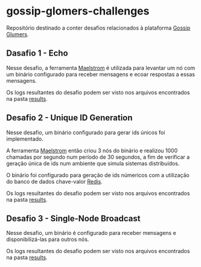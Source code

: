 # gossip-glomers-challenges

Repositório destinado a conter desafios relacionados à plataforma [Gossip Glumers](https://fly.io/dist-sys/).

## Dasafio 1 - Echo

Nesse desafio, a ferramenta [Maelstrom](https://github.com/jepsen-io/maelstrom/tree/v0.2.3) é utilizada para levantar um nó com um binário configurado para receber mensagens e ecoar respostas a essas mensagens.

Os logs resultantes do desafio podem ser visto nos arquivos encontrados na pasta [results]([url](https://github.com/SousaGLucas/gossip-glomers-challenges/tree/main/echo/files)).

## Desafio 2 - Unique ID Generation

Nesse desafio, um binário configurado para gerar ids únicos foi implementado.

A ferramenta [Maelstrom](https://github.com/jepsen-io/maelstrom/tree/v0.2.3) então criou 3 nós do binário e realizou 1000 chamadas por segundo num período de 30 segundos, a fim de verificar a geração única de ids num ambiente que simula sistemas distribuídos.

O binário foi configurado para geração de ids númericos com a utilização do banco de dados chave-valor [Redis](https://redis.io/).

Os logs resultantes do desafio podem ser visto nos arquivos encontrados na pasta [results]([url](https://github.com/SousaGLucas/gossip-glomers-challenges/tree/main/unique-id-generation/results)).

## Desafio 3 - Single-Node Broadcast

Nesse desafio, um binário é configurado para receber mensagens e disponibilizá-las para outros nós.

Os logs resultantes do desafio podem ser visto nos arquivos encontrados na pasta [results]([url](https://github.com/SousaGLucas/gossip-glomers-challenges/tree/main/single-node-broadcast/results)).
